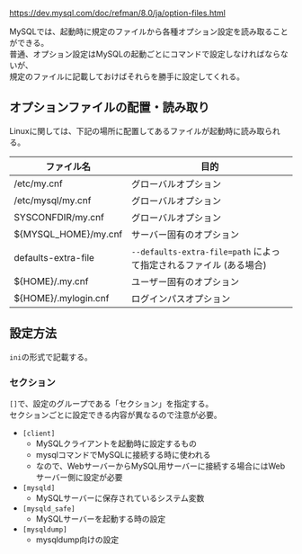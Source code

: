 <https://dev.mysql.com/doc/refman/8.0/ja/option-files.html>

MySQLでは、起動時に規定のファイルから各種オプション設定を読み取ることができる。  
普通、オプション設定はMySQLの起動ごとにコマンドで設定しなければならないが、  
規定のファイルに記載しておけばそれらを勝手に設定してくれる。

## オプションファイルの配置・読み取り
Linuxに関しては、下記の場所に配置してあるファイルが起動時に読み取られる。

ファイル名             | 目的
---------------------|----------------
/etc/my.cnf          | グローバルオプション
/etc/mysql/my.cnf    | グローバルオプション
SYSCONFDIR/my.cnf    | グローバルオプション
${MYSQL_HOME}/my.cnf | サーバー固有のオプション
defaults-extra-file  | `--defaults-extra-file=path` によって指定されるファイル (ある場合)
${HOME}/.my.cnf      | ユーザー固有のオプション
${HOME}/.mylogin.cnf | ログインパスオプション


## 設定方法
`ini`の形式で記載する。

### セクション
`[]`で、設定のグループである「セクション」を指定する。  
セクションごとに設定できる内容が異なるので注意が必要。

* `[client]`
  - MySQLクライアントを起動時に設定するもの
  - mysqlコマンドでMySQLに接続する時に使われる
  - なので、WebサーバーからMySQL用サーバーに接続する場合にはWebサーバー側に設定が必要
* `[mysqld]`
  - MySQLサーバーに保存されているシステム変数
* `[mysqld_safe]`
  - MySQLサーバーを起動する時の設定
* `[mysqldump]`
  - mysqldump向けの設定